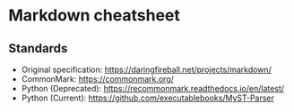 # Markdown cheatsheet

## Standards

- Original specification: https://daringfireball.net/projects/markdown/
- CommonMark: https://commonmark.org/
- Python (Deprecated): https://recommonmark.readthedocs.io/en/latest/
- Python (Current): https://github.com/executablebooks/MyST-Parser

